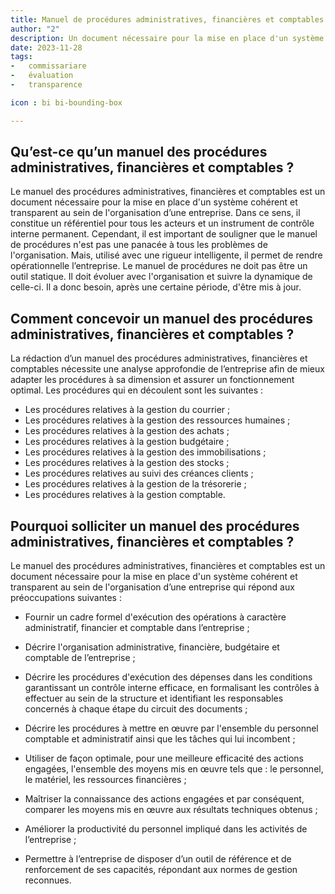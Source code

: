 ```yaml
---
title: Manuel de procédures administratives, financières et comptables
author: "2"
description: Un document nécessaire pour la mise en place d'un système cohérent et transparent au sein de l'organisation d’une entreprise.
date: 2023-11-28
tags: 
-   commissariare
-   évaluation
-   transparence

icon : bi bi-bounding-box

---
```



## Qu’est-ce qu’un manuel des procédures administratives, financières et comptables ?

Le manuel des procédures administratives, financières et comptables est un document
nécessaire pour la mise en place d'un système cohérent et transparent au sein de
l'organisation d’une entreprise. Dans ce sens, il constitue un référentiel pour tous les acteurs
et un instrument de contrôle interne permanent. Cependant, il est important de souligner
que le manuel de procédures n'est pas une panacée à tous les problèmes de l'organisation.
Mais, utilisé avec une rigueur intelligente, il permet de rendre opérationnelle l’entreprise. Le
manuel de procédures ne doit pas être un outil statique. Il doit évoluer avec l'organisation et
suivre la dynamique de celle-ci. Il a donc besoin, après une certaine période, d'être mis à jour.

## Comment concevoir un manuel des procédures administratives, financières et comptables ?

La rédaction d’un manuel des procédures administratives, financières et comptables
nécessite une analyse approfondie de l’entreprise afin de mieux adapter les procédures à sa
dimension et assurer un fonctionnement optimal. Les procédures qui en découlent sont les
suivantes :
- Les procédures relatives à la gestion du courrier ;
- Les procédures relatives à la gestion des ressources humaines ;
- Les procédures relatives à la gestion des achats ;
- Les procédures relatives à la gestion budgétaire ;
- Les procédures relatives à la gestion des immobilisations ;
- Les procédures relatives à la gestion des stocks ;
- Les procédures relatives au suivi des créances clients ;
- Les procédures relatives à la gestion de la trésorerie ;
- Les procédures relatives à la gestion comptable.

## Pourquoi solliciter un manuel des procédures administratives, financières et comptables ?

Le manuel des procédures administratives, financières et comptables est un document
nécessaire pour la mise en place d'un système cohérent et transparent au sein de
l'organisation d’une entreprise qui répond aux préoccupations suivantes :

- Fournir un cadre formel d'exécution des opérations à caractère administratif, financier
et comptable dans l’entreprise ;

- Décrire l'organisation administrative, financière, budgétaire et comptable de
l’entreprise ;

- Décrire les procédures d'exécution des dépenses dans les conditions garantissant un
contrôle interne efficace, en formalisant les contrôles à effectuer au sein de la
structure et identifiant les responsables concernés à chaque étape du circuit des
documents ;

- Décrire les procédures à mettre en œuvre par l'ensemble du personnel comptable et
administratif ainsi que les tâches qui lui incombent ;

- Utiliser de façon optimale, pour une meilleure efficacité des actions engagées,
l'ensemble des moyens mis en œuvre tels que : le personnel, le matériel, les
ressources financières ;

- Maîtriser la connaissance des actions engagées et par conséquent, comparer les
moyens mis en œuvre aux résultats techniques obtenus ;

- Améliorer la productivité du personnel impliqué dans les activités de l’entreprise ;

- Permettre à l’entreprise de disposer d’un outil de référence et de renforcement de ses
capacités, répondant aux normes de gestion reconnues.